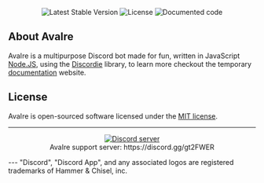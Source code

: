 <p align="center">
<img src="https://img.shields.io/badge/stable-0.1.0-179BE6.svg" alt="Latest Stable Version">
<img src="https://img.shields.io/badge/license-MIT-4A8F80.svg" alt="License">
<img src="https://avaire.senither.com/badge.svg" alt="Documented code">
</p>

## About AvaIre

AvaIre is a multipurpose Discord bot made for fun, written in JavaScript [Node.JS](https://nodejs.org), using the [Discordie](https://qeled.github.io/discordie) library, to learn more checkout the temporary [documentation](https://avaire.senither.com/) website.

## License

AvaIre is open-sourced software licensed under the [MIT license](http://opensource.org/licenses/MIT).

---

<p align="center">
  <a href="https://discord.gg/gt2FWER"><img src="https://discordapp.com/api/guilds/284083636368834561/widget.png?style=banner2" alt="Discord server"></a>
  <br>AvaIre support server: https://discord.gg/gt2FWER
</p>
---
"Discord", "Discord App", and any associated logos are registered trademarks of Hammer & Chisel, inc.
